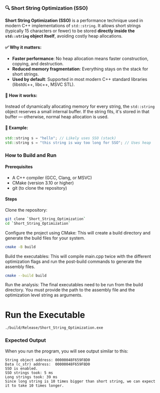 ### 🔍 Short String Optimization (SSO)

**Short String Optimization (SSO)** is a performance technique used in modern C++ implementations of `std::string`. It allows short strings (typically 15 characters or fewer) to be stored **directly inside the `std::string` object itself**, avoiding costly heap allocations.

#### ✅ Why it matters:

* **Faster performance**: No heap allocation means faster construction, copying, and destruction.
* **Reduced memory fragmentation**: Everything stays on the stack for short strings.
* **Used by default**: Supported in most modern C++ standard libraries (libstdc++, libc++, MSVC STL).

#### 🧪 How it works:

Instead of dynamically allocating memory for every string, the `std::string` object reserves a small internal buffer. If the string fits, it's stored in that buffer — otherwise, normal heap allocation is used.

#### 🔧 Example:

```cpp
std::string s = "hello"; // Likely uses SSO (stack)
std::string s = "this string is way too long for SSO"; // Uses heap
```

### How to Build and Run
#### Prerequisites
- A C++ compiler (GCC, Clang, or MSVC)
- CMake (version 3.10 or higher)
- git (to clone the repository)

#### Steps
Clone the repository:

```bash
git clone `Short_String_Optimization`
cd `Short_String_Optimization`
```

Configure the project using CMake:
This will create a build directory and generate the build files for your system.

```bash
cmake -B build
```
Build the executables:
This will compile main.cpp twice with the different optimization flags and run the post-build commands to generate the assembly files.

```bash
cmake --build build
```

Run the analysis:
The final executables need to be run from the build directory. You must provide the path to the assembly file and the optimization level string as arguments.


# Run the Executable

```bash
./build/Release/Short_String_Optimization.exe
```



### Expected Output

When you run the program, you will see output similar to this:

```
String object address: 00000048F659F8D0
Data (c_str) address:  00000048F659F8D0
SSO is enabled.
SSO strings took: 5 ms
Long strings took: 39 ms
Since long string is 10 times bigger than short string, we can expect it to take 10 times longer.
```

